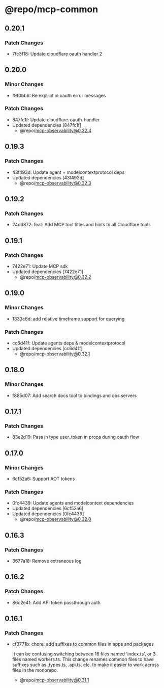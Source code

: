 # @repo/mcp-common

## 0.20.1

### Patch Changes

- 7fc3f18: Update cloudflare oauth handler 2

## 0.20.0

### Minor Changes

- f9f0bb6: Be explicit in oauth error messages

### Patch Changes

- 847fc1f: Update cloudflare-oauth-handler
- Updated dependencies [847fc1f]
  - @repo/mcp-observability@0.32.4

## 0.19.3

### Patch Changes

- 43f493d: Update agent + modelcontextprotocol deps
- Updated dependencies [43f493d]
  - @repo/mcp-observability@0.32.3

## 0.19.2

### Patch Changes

- 24dd872: feat: Add MCP tool titles and hints to all Cloudflare tools

## 0.19.1

### Patch Changes

- 7422e71: Update MCP sdk
- Updated dependencies [7422e71]
  - @repo/mcp-observability@0.32.2

## 0.19.0

### Minor Changes

- 1833c6d: add relative timeframe support for querying

### Patch Changes

- cc6d41f: Update agents deps & modelcontextprotocol
- Updated dependencies [cc6d41f]
  - @repo/mcp-observability@0.32.1

## 0.18.0

### Minor Changes

- f885d07: Add search docs tool to bindings and obs servers

## 0.17.1

### Patch Changes

- 83e2d19: Pass in type user_token in props during oauth flow

## 0.17.0

### Minor Changes

- 6cf52a6: Support AOT tokens

### Patch Changes

- 0fc4439: Update agents and modelcontext dependencies
- Updated dependencies [6cf52a6]
- Updated dependencies [0fc4439]
  - @repo/mcp-observability@0.32.0

## 0.16.3

### Patch Changes

- 3677a18: Remove extraneous log

## 0.16.2

### Patch Changes

- 86c2e4f: Add API token passthrough auth

## 0.16.1

### Patch Changes

- cf3771b: chore: add suffixes to common files in apps and packages

  It can be confusing switching between 16 files named 'index.ts', or 3 files named workers.ts. This change renames common files to have suffixes such as .types.ts, .api.ts, etc. to make it easier to work across files in the monorepo.

  - @repo/mcp-observability@0.31.1
